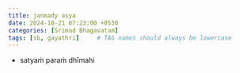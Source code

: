 ```yaml
---
title: janmady asya
date: 2024-10-21 07:23:00 +0530
categories: [Srimad Bhagavatam]
tags: [sb, gayathri]     # TAG names should always be lowercase
---
```


- satyaṁ paraṁ dhīmahi
